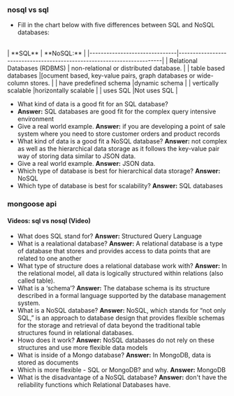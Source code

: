 ### nosql vs sql
- Fill in the chart below with five differences between SQL and NoSQL databases:
<br>
|             **SQL**           |                                **NoSQL:**                              |
|-------------------------------|------------------------------------------------------------------------|
|  Relational Databases (RDBMS) | non-relational or distributed database.                                |
|  table based databases        |[ocument based, key-value pairs, graph databases or wide-column stores. |
| have predefined schema        |dynamic schema                                                          |
|  vertically scalable          |horizontally scalable                                                   |
|  uses SQL                     |Not uses SQL                                                            |

- What kind of data is a good fit for an SQL database?
- **Answer:** SQL databases are good fit for the complex query intensive environment
- Give a real world example.
 **Answer:** if you are developing a point of sale system where you need to store customer orders and product records
- What kind of data is a good fit a NoSQL database?
 **Answer:** not complex as well as the hierarchical data storage as it follows the key-value pair way of storing data similar to JSON data. 
- Give a real world example.
 **Answer:** JSON data. 
- Which type of database is best for hierarchical data storage?
 **Answer:** NoSQL 
- Which type of database is best for scalability?
 **Answer:**  SQL databases


### mongoose api
#### Videos: sql vs nosql (Video)

- What does SQL stand for?
**Answer:** Structured Query Language
- What is a realational database?
**Answer:** A relational database is a type of database that stores and provides access to data points that are related to one another
- What type of structure does a relational database work with?
**Answer:** In the relational model, all data is logically structured within relations (also called table).
- What is a ‘schema’?
**Answer:** The database schema is its structure described in a formal language supported by the database management system.
- What is a NoSQL database?
**Answer:** NoSQL, which stands for “not only SQL,” is an approach to database design that provides flexible schemas for the storage and retrieval of data beyond the traditional table structures found in relational databases. 
- Howo does it work?
**Answer:** NoSQL databases do not rely on these structures and use more flexible data models
- What is inside of a Mongo database?
**Answer:** In MongoDB, data is stored as documents
- Which is more flexible - SQL or MongoDB? and why.
**Answer:** MongoDB
- What is the disadvantage of a NoSQL database?
**Answer:** don't have the reliability functions which Relational Databases have. 
